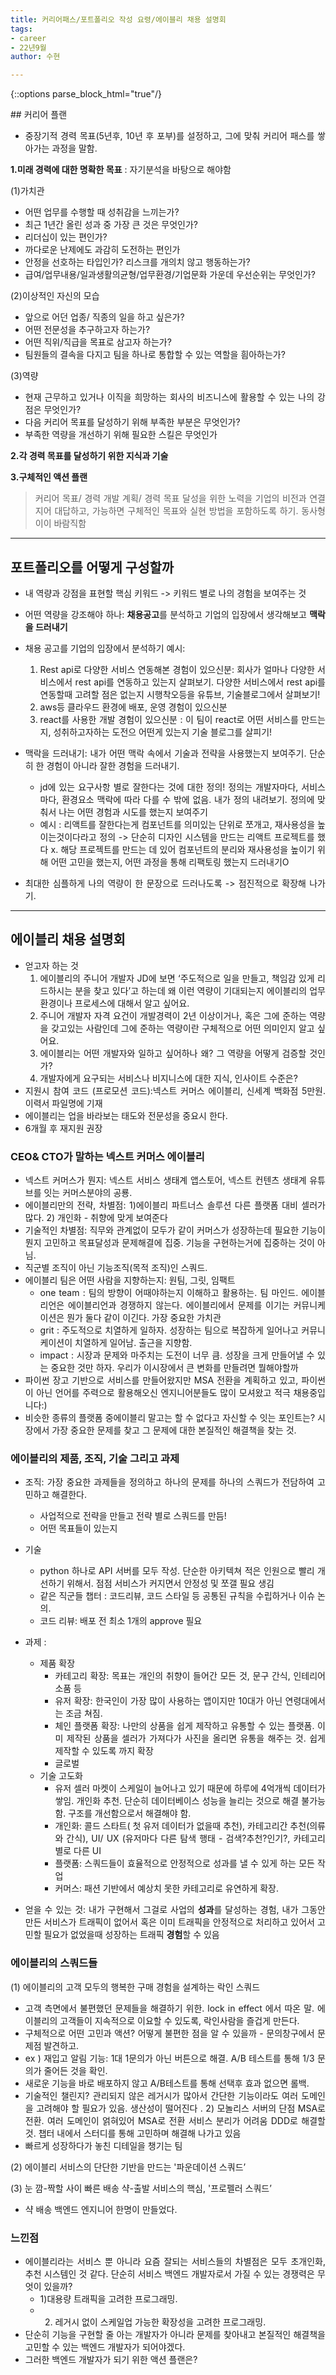 ```yaml
---
title: 커리어패스/포트폴리오 작성 요령/에이블리 채용 설명회
tags:
- career
- 22년9월
author: 수현

---
```


{::options parse_block_html="true"/}
<div style = "text-align: justify">
## 커리어 플랜

- 중장기적 경력 목표(5년후, 10년 후 포부)를 설정하고, 그에 맞춰 커리어 패스를 쌓아가는 과정을 말함.

**1.미래 경력에 대한 명확한 목표**
: 자기분석을 바탕으로 해야함

(1)가치관
- 어떤 업무를 수행할 때 성취감을 느끼는가?
- 최근 1년간 올린 성과 중 가장 큰 것은 무엇인가?
- 리더십이 있는 편인가?
- 까다로운 난제에도 과감히 도전하는 편인가
- 안정을 선호하는 타입인가? 리스크를 개의치 않고 행동하는가?
- 급여/업무내용/일과생활의균형/업무환경/기업문화 가운데 우선순위는 무엇인가?

(2)이상적인 자신의 모습
- 앞으로 어던 업종/ 직종의 일을 하고 싶은가?
- 어떤 전문성을 추구하고자 하는가?
- 어떤 직위/직급을 목표로 삼고자 하는가?
- 팀원들의 결속을 다지고 팀을 하나로 통합할 수 있는 역할을 흼아하는가?

(3)역량
- 현재 근무하고 있거나 이직을 희망하는 회사의 비즈니스에 활용할 수 있는 나의 강점은 무엇인가?
- 다음 커리어 목표를 달성하기 위해 부족한 부분은 무엇인가?
- 부족한 역량을 개선하기 위해 필요한 스킬은 무엇인가

 **2.각 경력 목표를 달성하기 위한 지식과 기술**

**3.구체적인 액션 플랜**

>커리어 목표/ 경력 개발 계획/ 경력 목표 달성을 위한 노력을
기업의 비전과 연결지어 대답하고, 
가능하면 구체적인 목표와 실현 방법을 포함하도록 하기.
동사형이이 바람직함

---
## 포트폴리오를 어떻게 구성할까
- 내 역량과 강점을 표현할 핵심 키워드 -> 키워드 별로 나의 경험을 보여주는 것
- 어떤 역량을 강조해야 하나: **채용공고**를 분석하고 기업의 입장에서 생각해보고 **맥락을 드러내기**
- 채용 공고를 기업의 입장에서 분석하기 예시:
    1. Rest api로 다양한 서비스 연동해본 경험이 있으신분: 회사가 얼마나 다양한 서비스에서 rest api를 연동하고 있는지 살펴보기. 다양한 서비스에서 rest api를 연동할때 고려할 점은 없는지 시행착오등을 유튜브, 기술블로그에서 살펴보기!
    2. aws등 클라우드 환경에 배포, 운영 경험이 있으신분
    3. react를 사용한 개발 경험이 있으신분 : 이 팀이 react로 어떤 서비스를 만드는지, 성취하고자하는 도전으 어떤게 있는지 기술 블로그를 살피기!
- 맥락을 드러내기: 내가 어떤 맥락 속에서 기술과 전략을 사용했는지 보여주기. 단순히 한 경험이 아니라 잘한 경험을 드러내기.
    - jd에 있는 요구사항 별로 잘한다는 것에 대한 정의! 정의는 개발자마다, 서비스마다, 환경요소 맥락에 따라 다를 수 밖에 없음. 내가 정의 내려보기. 정의에 맞춰서 나는 어떤 경험과 시도를 했는지 보여주기
    - 예시 : 리액트를 잘한다는게 컴포넌트를 의미있는 단위로 쪼개고, 재사용성을 높이는것이다라고 정의 -> 단순히 디자인 시스템을 만드는 리액트 프로젝트를 했다 x. 해당 프로젝트를 만드는 데 있어 컴포넌트의 분리와 재사용성을 높이기 위해 어떤 고민을 했는지, 어떤 과정을 통해 리팩토링 했는지 드러내기O

- 최대한 심플하게 나의 역량이 한 문장으로 드러나도록 -> 점진적으로 확장해 나가기.

---
## 에이블리 채용 설명회
- 얻고자 하는 것
    1. 에이블리의 주니어 개발자 JD에 보면 ‘주도적으로 일을 만들고, 책임감 있게 리드하시는 분을 찾고 있다’고 하는데 왜 이런 역량이 기대되는지 에이블리의 업무 환경이나 프로세스에 대해서 알고 싶어요.
    2.  주니어 개발자 자격 요건이 개발경력이 2년 이상이거나, 혹은 그에 준하는 역량을 갖고있는 사람인데 그에 준하는 역량이란 구체적으로 어떤 의미인지 알고 싶어요.
    3. 에이블리는 어떤 개발자와 일하고 싶어하나 왜? 그 역량을 어떻게 검증할 것인가?
    4. 개발자에게 요구되는 서비스나 비지니스에 대한 지식, 인사이트 수준은?
- 지원시 참여 코드 (프로모션 코드):넥스트 커머스 에이블리, 신세계 백화점 5만원. 이력서 파일명에 기재
- 에이블리는 업을 바라보는 태도와 전문성을 중요시 한다.
- 6개월 후 재지원 권장

### CEO& CTO가 말하는 넥스트 커머스 에이블리

- 넥스트 커머스가 뭔지: 넥스트 서비스 생태계 앱스토어, 넥스트 컨텐츠 생태계 유튜브를 잇는 커머스분야의 공룡.
- 에이블리만의 전략, 차별점: 1)에이블리 파트너스 솔루션 다른 플랫폼 대비 셀러가 많다. 2) 개인화 - 취향에 맞게 보여준다
- 기술적인 차별점: 직무와 관계없이 모두가 같이 커머스가 성장하는데 필요한 기능이 뭔지 고민하고 목표달성과 문제해결에 집중. 기능을 구현하는거에 집중하는 것이 아님.
- 직군별 조직이 아닌 기능조직(목적 조직)인 스쿼드.
- 에이블리 팀은 어떤 사람을 지향하는지: 원팀, 그릿, 임팩트
    - one team : 팀의 방향이 어때야하는지 이해하고 활용하는. 팀 마인드. 에이블리언은 에이블리언과 경쟁하지 않는다. 에이블리에서 문제를 이기는 커뮤니케이션은 뭔가 둘다 같이 이긴다. 가장 중요한 가치관
    - grit : 주도적으로 치열하게 일하자. 성장하는 팀으로 복잡하게 일어나고 커뮤니케이션이 치열하게 일어남. 출근을 지향함.
    - impact : 시장과 문제와 마주치는 도전이 너무 큼. 성장을 크게 만들어낼 수 있는 중요한 것만 하자. 우리가 이시장에서 큰 변화를 만들려면 뭘해야할까
- 파이썬 장고 기반으로 서비스를 만들어왔지만 MSA 전환을 계획하고 있고, 파이썬이 아닌 언어를 주력으로 활용해오신 엔지니어분들도 많이 모셔왔고 적극 채용중입니다:)
- 비슷한 종류의 플랫폼 중에이블리 말고는 할 수 없다고 자신할 수 잇는 포인트는? 시장에서 가장 중요한 문제를 찾고 그 문제에 대한 본질적인 해결책을 찾는 것.

### 에이블리의 제품, 조직, 기술 그리고 과제

- 조직: 가장 중요한 과제들을 정의하고 하나의 문제를 하나의 스쿼드가 전담하여 고민하고 해결한다.
    - 사업적으로 전략을 만들고 전략 별로 스쿼드를 만듬!
    - 어떤 목표들이 있는지
- 기술

    - python 하나로 API 서버를 모두 작성. 단순한 아키텍쳐 적은 인원으로 빨리 개선하기 위해서. 점점 서비스가 커지면서 안정성 및 쪼갤 필요 생김
    - 같은 직군들 챕터 : 코드리뷰, 코드 스타일 등 공통된 규칙을 수립하거나 이슈 논의.
    - 코드 리뷰: 배포 전 최소 1개의 approve 필요
- 과제 :
    - 제품 확장
        - 카테고리 확장: 목표는 개인의  취향이 들어간 모든 것, 문구 간식, 인테리어 소품 등
        - 유저 확장: 한국인이 가장 많이 사용하는 앱이지만 10대가 아닌 연령대에서는 조금 쳐짐.
        - 체인 플랫폼 확장: 나만의 상품을 쉽게 제작하고 유통할 수 있는 플랫폼. 이미 제작된 상품을 셀러가 가져다가 사진을 올리면 유통을 해주는 것. 쉽게 제작할 수 있도록 까지 확장
        - 글로벌
    - 기술 고도화
        - 유저 셀러 마켓이 스케일이 늘어나고 있기 때문에 하루에 4억개씩 데이터가 쌓임. 개인화 추천. 단순히 데이터베이스 성능을 늘리는 것으로 해결 불가능함. 구조를 개선함으로서 해결해야 함.
        - 개인화: 콜드 스타트( 첫 유저 데이터가 없을때 추천), 카테고리간 추천(의류와 간식), UI/ UX (유저마다 다른 탐색 행태 - 검색?추천?인기?, 카테고리 별로 다른 UI
        - 플랫폼: 스쿼드들이 효율적으로  안정적으로 성과를 낼 수 있게 하는 모든 작업
        - 커머스: 패션 기반에서 예상치 못한 카테고리로 유연하게 확장.
- 얻을 수 있는 것: 내가 구현해서 그걸로 사업의 **성과**를 달성하는 경험, 내가 그동안 만든 서비스가 트래픽이 없어서 혹은 이미 트래픽을 안정적으로 처리하고 있어서 고민할 필요가 없었을때 성장하는 트래픽 **경험**할 수 있음

### 에이블리의 스쿼드들

(1) 에이블리의 고객 모두의 행복한 구매 경험을 설계하는 락인 스쿼드

- 고객 측면에서 불편했던 문제들을 해결하기 위한. lock in effect 에서 따온 말. 에이블리의 고객들이 지속적으로 이요할 수 있도록, 락인사람을 즐겁게 만든다.
- 구체적으로 어떤 고민과 액션? 어떻게 불편한 점을 알 수 있을까 - 문의창구에서 문제점 발견하고.
- ex ) 재입고 알림 기능: 1대 1문의가 아닌 버튼으로 해결. A/B 테스트를 통해 1/3 문의가 줄어든 것을 확인.
- 새로운 기능을 바로 배포하지 않고 A/B테스트를 통해 선택후 효과 없으면 롤백.
- 기술적인 챌린지?  관리되지 않은 레거시가 많아서 간단한 기능이라도 여러 도메인을 고려해야 할 필요가 있음. 생산성이 떨어진다 . 2) 모놀리스 서버의 단점 MSA로 전환. 여러 도메인이 얽혀있어 MSA로 전환 서비스 분리가 어려움 DDD로 해결할 것. 챕터 내에서 스터디를 통해 고민하며 해결해 나가고 있음
- 빠르게 성장하다가 놓친 디테일을 챙기는 팀

(2) 에이블리 서비스의 단단한 기반을 만드는 '파운데이션 스쿼드’

(3) 눈 깜-짝할 사이 빠른 배송 샥-출발 서비스의 핵심, '프로펠러 스쿼드’

- 샥 배송 백엔드 엔지니어 한명이 만들었다.

### 느낀점

- 에이블리라는 서비스 뿐 아니라 요즘 잘되는 서비스들의 차별점은 모두 초개인화, 추천 시스템인 것 같다. 단순히 서비스 백엔드 개발자로서 가질 수 있는 경쟁력은 무엇이 있을까?
    - 1)대용량 트래픽을 고려한 프로그래밍.
    - 2) 레거시 없이 스케일업 가능한 확장성을 고려한 프로그래밍.
- 단순히 기능을 구현할 줄 아는 개발자가 아니라 문제를 찾아내고 본질적인 해결책을 고민할 수 있는 백엔드 개발자가 되어야겠다.
- 그러한 백엔드 개발자가 되기 위한 액션 플랜은?